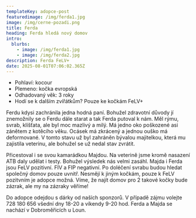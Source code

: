 ```yaml
---
templateKey: adopce-post
featuredimage: /img/ferda1.jpg
image: /img/cerne-pozadi.png
title: Ferda
heading: Ferda hledá nový domov
intro:
  blurbs:
    - image: /img/ferda1.jpg
    - image: /img/ferda2.jpg
description: Ferda FeLV+
date: 2025-08-01T07:06:02.365Z
---
```

* P﻿ohlaví: kocour
* P﻿lemeno: kočka evropská
* O﻿dhadovaný věk: 3 roky
* H﻿odí se k dalším zvířátkům? Pouze ke kočkám FeLV+

Ferdu kdysi zachránila jedna hodná paní. Bohužel zdravotní důvody jí znemožnily se o Ferdu dále starat a tak Ferda putoval k nám. Měl rýmu, svrab, klíšťata, ale byl moc mazlivý a milý. Má jedno oko poškozené asi zánětem z kotěcího věku. Ocásek má zkrácený a jednou ouško má deformované. V tomto stavu už byl zahráněn bývalou majitelkou, která mu zajistila veterinu, ale bohužel se už nedal stav zvrátit.

Přicestoval i se svou kamarádkou Majdou. Na veterině jsme kromě nasazení ATB daly udělat i testy. Bohužel výsledek nás velmi zasáhl. Majda i Ferda jsou FeLV pozitivní. FIV a FIP negativní. Po doléčení svrabu budou hledat společný domov pouze uvnitř. Nesmějí k jiným kočkám, pouze k FeLV pozitvním je adopce možná. Víme, že najít domov pro 2 takové kočky bude zázrak, ale my na zázraky věříme!

Do adopce odejdou s dárky od naších sponzorů. V případě zájmu volejte 728 180 656 všední dny 18-20 a víkendy 9-20 hod. Ferda a Majda se nachází v Dobroměřicích u Loun.